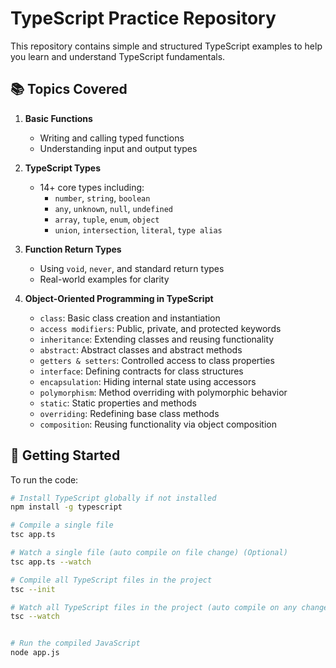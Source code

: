 # TypeScript Practice Repository

This repository contains simple and structured TypeScript examples to help you learn and understand TypeScript fundamentals.

## 📚 Topics Covered

1. **Basic Functions**

   - Writing and calling typed functions
   - Understanding input and output types

2. **TypeScript Types**

   - 14+ core types including:
     - `number`, `string`, `boolean`
     - `any`, `unknown`, `null`, `undefined`
     - `array`, `tuple`, `enum`, `object`
     - `union`, `intersection`, `literal`, `type alias`

3. **Function Return Types**

   - Using `void`, `never`, and standard return types
   - Real-world examples for clarity

4. **Object-Oriented Programming in TypeScript**
   - `class`: Basic class creation and instantiation
   - `access modifiers`: Public, private, and protected keywords
   - `inheritance`: Extending classes and reusing functionality
   - `abstract`: Abstract classes and abstract methods
   - `getters & setters`: Controlled access to class properties
   - `interface`: Defining contracts for class structures
   - `encapsulation`: Hiding internal state using accessors
   - `polymorphism`: Method overriding with polymorphic behavior
   - `static`: Static properties and methods
   - `overriding`: Redefining base class methods
   - `composition`: Reusing functionality via object composition

## 🚀 Getting Started

To run the code:

```bash
# Install TypeScript globally if not installed
npm install -g typescript

# Compile a single file
tsc app.ts

# Watch a single file (auto compile on file change) (Optional)
tsc app.ts --watch

# Compile all TypeScript files in the project
tsc --init

# Watch all TypeScript files in the project (auto compile on any change)
tsc --watch


# Run the compiled JavaScript
node app.js
```
